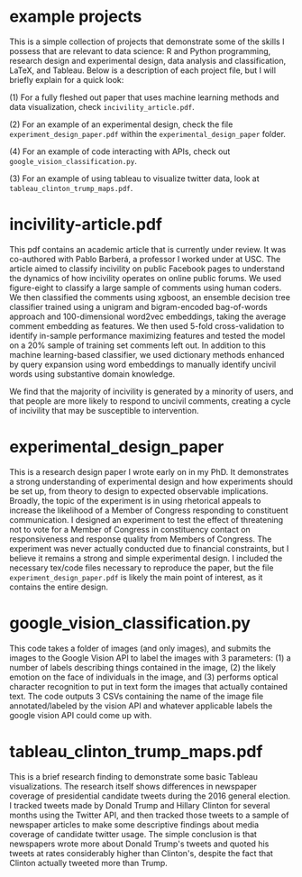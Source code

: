# example projects
 
This is a simple collection of projects that demonstrate some of the skills I possess that are relevant to data science: R and Python programming, research design and experimental design, data analysis and classification, LaTeX, and Tableau. Below is a description of each project file, but I will briefly explain for a quick look:

(1) For a fully fleshed out paper that uses machine learning methods and data visualization, check `incivility_article.pdf`.

(2) For an example of an experimental design, check the file `experiment_design_paper.pdf` within the `experimental_design_paper` folder.

(4) For an example of code interacting with APIs, check out `google_vision_classification.py`.

(3) For an example of using tableau to visualize twitter data, look at `tableau_clinton_trump_maps.pdf`.


# incivility-article.pdf

This pdf contains an academic article that is currently under review. It was co-authored with Pablo Barberá, a professor I worked under at USC. The article aimed to classify incivility on public Facebook pages to understand the dynamics of how incivility operates on online public forums. We used figure-eight to classify a large sample of comments using human coders. We then classified the comments using xgboost, an ensemble decision tree classifier trained using a unigram and bigram-encoded bag-of-words approach and 100-dimensional word2vec embeddings, taking the average comment embedding as features. We then used 5-fold cross-validation to identify in-sample performance maximizing features and tested the model on a 20% sample of training set comments left out. In addition to this machine learning-based classifier, we used dictionary methods enhanced by query expansion using word embeddings to manually identify uncivil words using substantive domain knowledge.

We find that the majority of incivility is generated by a minority of users, and that people are more likely to respond to uncivil comments, creating a cycle of incivility that may be susceptible to intervention.

# experimental_design_paper

This is a research design paper I wrote early on in my PhD. It demonstrates a strong understanding of experimental design and how experiments should be set up, from theory to design to expected observable implications. Broadly, the topic of the experiment is in using rhetorical appeals to increase the likelihood of a Member of Congress responding to constituent communication. I designed an experiment to test the effect of threatening not to vote for a Member of Congress in constituency contact on responsiveness and response quality from Members of Congress. The experiment was never actually conducted due to financial constraints, but I believe it remains a strong and simple experimental design. I included the necessary tex/code files necessary to reproduce the paper, but the file `experiment_design_paper.pdf` is likely the main point of interest, as it contains the entire design.

# google_vision_classification.py

This code takes a folder of images (and only images), and submits the images to the Google Vision API to label the images with 3 parameters: (1) a number of labels describing things contained in the image, (2) the likely emotion on the face of individuals in the image, and (3) performs optical character recognition to put in text form the images that actually contained text. The code outputs 3 CSVs containing the name of the image file annotated/labeled by the vision API and whatever applicable labels the google vision API could come up with.

# tableau_clinton_trump_maps.pdf

This is a brief research finding to demonstrate some basic Tableau visualizations. The research itself shows differences in newspaper coverage of presidential candidate tweets during the 2016 general election. I tracked tweets made by Donald Trump and Hillary Clinton for several months using the Twitter API, and then tracked those tweets to a sample of newspaper articles to make some descriptive findings about media coverage of candidate twitter usage. The simple conclusion is that newspapers wrote more about Donald Trump's tweets and quoted his tweets at rates considerably higher than Clinton's, despite the fact that Clinton actually tweeted more than Trump.


